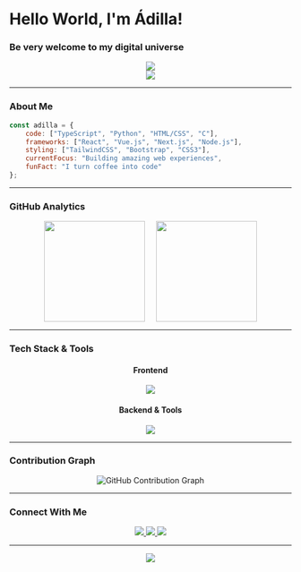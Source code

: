 # Hello World, I'm Ádilla!
### Be very welcome to my digital universe

<div align="center">
  <img src="https://readme-typing-svg.herokuapp.com/?font=Fira+Code&size=30&center=true&vCenter=true&width=600&height=70&duration=4000&pause=1000&color=70A5FD&lines=Full+Stack+Developer;Frontend+%26+Backend+Enthusiast;Always+Learning+New+Things;Creating+Amazing+Experiences!" />
</div>

<div align="center">
  <img src="https://capsule-render.vercel.app/api?type=waving&color=gradient&height=60&section=header&width=100%" />
</div>

---

### About Me

```javascript
const adilla = {
    code: ["TypeScript", "Python", "HTML/CSS", "C"],
    frameworks: ["React", "Vue.js", "Next.js", "Node.js"],
    styling: ["TailwindCSS", "Bootstrap", "CSS3"],
    currentFocus: "Building amazing web experiences",
    funFact: "I turn coffee into code"
};
```

---

### GitHub Analytics

<div align="center" style="display: flex; flex-wrap: wrap; justify-content: center; gap: 20px;">
  <img height="180em" src="https://github-readme-stats.vercel.app/api?username=Adilla-rgp&show_icons=true&include_all_commits=true&count_private=true&hide_border=true&bg_color=0D1117&title_color=70A5FD&icon_color=70A5FD&text_color=C9D1D9&border_radius=10"/>
  
  <img height="180em" src="https://github-readme-stats.vercel.app/api/top-langs/?username=Adilla-rgp&layout=compact&langs_count=8&hide_border=true&bg_color=0D1117&title_color=70A5FD&text_color=C9D1D9&border_radius=10"/>
</div>

---

### Tech Stack & Tools

<div align="center">
  
#### Frontend
<img src="https://skillicons.dev/icons?i=html,css,javascript,react,vue,nextjs,tailwind,bootstrap" />

#### Backend & Tools
<img src="https://skillicons.dev/icons?i=nodejs,python,c,git,github,vscode,figma" />

</div>

---

### Contribution Graph

<div align="center">
  <img src="https://github-readme-activity-graph.vercel.app/graph?username=Adilla-rgp&bg_color=0D1117&color=70A5FD&line=70A5FD&point=C9D1D9&area=true&hide_border=true&custom_title=My%20Coding%20Activity&radius=10" alt="GitHub Contribution Graph" />
</div>

---

### Connect With Me

<div align="center">
  <a href="mailto:adillarobertagomespereira@gmail.com">
    <img src="https://img.shields.io/badge/Gmail-D14836?style=for-the-badge&logo=gmail&logoColor=white" />
  </a>
  <a href="https://www.linkedin.com/in/ádilla-gomes" target="_blank">
    <img src="https://img.shields.io/badge/LinkedIn-0077B5?style=for-the-badge&logo=linkedin&logoColor=white" />
  </a>
  <a href="https://github.com/Adilla-rgp" target="_blank">
    <img src="https://img.shields.io/badge/GitHub-100000?style=for-the-badge&logo=github&logoColor=white" />
  </a>
</div>

---

<div align="center">
  <img src="https://capsule-render.vercel.app/api?type=waving&color=gradient&height=60&section=footer&width=100%" />
  
</div>
